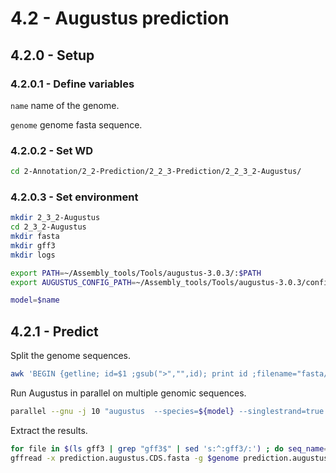 4.2 - Augustus prediction
=========================

## 4.2.0 - Setup

### 4.2.0.1 - Define variables

`name` name of the genome.

`genome` genome fasta sequence.

### 4.2.0.2 - Set WD

```bash
cd 2-Annotation/2_2-Prediction/2_2_3-Prediction/2_2_3_2-Augustus/
```

### 4.2.0.3 - Set environment

```bash
mkdir 2_3_2-Augustus
cd 2_3_2-Augustus
mkdir fasta
mkdir gff3
mkdir logs

export PATH=~/Assembly_tools/Tools/augustus-3.0.3/:$PATH
export AUGUSTUS_CONFIG_PATH=~/Assembly_tools/Tools/augustus-3.0.3/config/

model=$name
```

4.2.1 - Predict
---------------

Split the genome sequences.

``` bash
awk 'BEGIN {getline; id=$1 ;gsub(">","",id); print id ;filename="fasta/"id".fasta"; print $0 >filename } { if ($1~"^>") {id=$1 ; sub(/>/,"",id); filename="fasta/"id".fasta"; print id};  print $0 > filename } END {print DONE}' < $genome | sed 's:^:fasta/:;s:$:.fasta:' > fasta_list
```

Run Augustus in parallel on multiple genomic sequences.

``` bash
parallel --gnu -j 10 "augustus  --species=${model} --singlestrand=true --gff3=on --outfile=gff3/{/.}.gff3 --noInFrameStop=true {} &> logs/{/.}.log" :::: fasta_list
```

Extract the results.

``` bash
for file in $(ls gff3 | grep "gff3$" | sed 's:^:gff3/:') ; do seq_name=$(basename $file .gff3); sed 's:sequence:Sequence:;s:seq:'"$seq_name"':g;s:=:='"$seq_name"'.:g;s:;Name=.*::' $file ; done | grep -v '^#' | sed 's:transcript:mRNA:;/codon/d;/intron/d'| sed '/CDS/ s:\(.*\)CDS\(.*\)ID=\(.*Parent=\)\(.*\):\1exon\2Parent=\4;ID=\4.exon\n\1CDS\2ID=\3\4:' | awk 'BEGIN {count=1; OFS="\t"} $3=="exon" {$0=$0count; count+=1} {print $0} ' > prediction.augustus.gff3
gffread -x prediction.augustus.CDS.fasta -g $genome prediction.augustus.gff3
```
